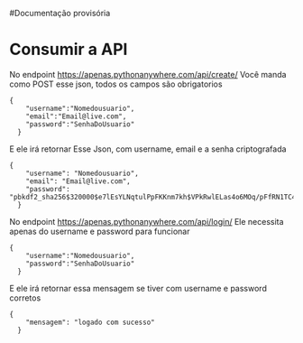 #Documentação provisória

<h1>Consumir a API</h1>

<span>No endpoint https://apenas.pythonanywhere.com/api/create/</span>
<span>Você manda como POST esse json, todos os campos são obrigatorios</span>

```
{
    "username":"Nomedousuario",
    "email":"Email@live.com",
    "password":"SenhaDoUsuario"
  }
```

<span>E ele irá retornar Esse Json, com username, email e a senha criptografada</span>

```
{
    "username": "Nomedousuario",
    "email": "Email@live.com",
    "password": "pbkdf2_sha256$320000$e7lEsYLNqtulPpFKKnm7kh$VPkRwlELas4o6MOq/pFfRN1TC4b2EO6rlEl58QxjH+8="
  }

```


<span>No endpoint https://apenas.pythonanywhere.com/api/login/</span>
<span>Ele necessita apenas do username e password para funcionar</span>

``` 
{
    "username":"Nomedousuario",
    "password":"SenhaDoUsuario"
  }
```

<span>E ele irá retornar essa mensagem se tiver com username e password corretos</span>
```
{
    "mensagem": "logado com sucesso"
  }
```
